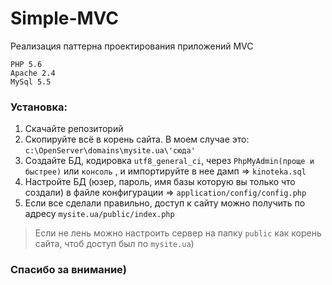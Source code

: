 # Simple-MVC

Реализация паттерна проектирования приложений MVC

```
PHP 5.6
Apache 2.4
MySql 5.5
```
### Установка:
1. Скачайте репозиторий
2. Скопируйте всё в корень сайта. В моем случае это: `c:\OpenServer\domains\mysite.ua\'сюда'`
3. Создайте БД, кодировка `utf8_general_ci`, через `PhpMyAdmin(проще и быстрее)` или `консоль` , и импортируйте в нее дамп => `kinoteka.sql`
4. Настройте БД (юзер, пароль, имя базы которую вы только что создали) в файле конфигурации => `application/config/config.php`
5. Если все сделали правильно, доступ к сайту можно получить по адресу `mysite.ua/public/index.php`
> Если не лень можно настроить сервер на папку `public` как корень сайта, чтоб доступ был по `mysite.ua`)
### Спасибо за внимание)
